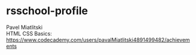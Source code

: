 # rsschool-profile
Pavel Miatlitski  
HTML CSS Basics: https://www.codecademy.com/users/pavalMiatlitski4891499482/achievements